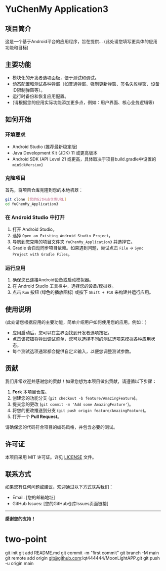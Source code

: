 # YuChenMy Application3

## 项目简介
这是一个基于Android平台的应用程序，旨在提供... (此处请您填写更具体的应用功能和目标)

## 主要功能
- 模块化的开发者选项面板，便于测试和调试。
- 动态配置和测试各种弹窗（如普通弹窗、强制更新弹窗、签名失败弹窗、设备ID限制弹窗等）。
- 运行时备份和恢复应用配置。
- (请根据您的应用实际功能添加更多点，例如：用户界面、核心业务逻辑等)

## 如何开始

### 环境要求
- Android Studio (推荐最新稳定版)
- Java Development Kit (JDK) 11 或更高版本
- Android SDK (API Level 21 或更高，具体取决于项目build.gradle中设置的`minSdkVersion`)

### 克隆项目
首先，将项目仓库克隆到您的本地机器：
```bash
git clone [您的GitHub仓库URL]
cd YuChenMy_Application3
```

### 在 Android Studio 中打开
1. 打开 Android Studio。
2. 选择 `Open an Existing Android Studio Project`。
3. 导航到您克隆的项目文件夹 `YuChenMy_Application3` 并选择它。
4. Gradle 会自动同步项目依赖。如果遇到问题，尝试点击 `File` -> `Sync Project with Gradle Files`。

### 运行应用
1. 确保您已连接Android设备或启动模拟器。
2. 在 Android Studio 工具栏中，选择您的设备/模拟器。
3. 点击 `Run` 按钮 (绿色的播放图标) 或按下 `Shift + F10` 来构建并运行应用。

## 使用说明
(此处请您根据应用的主要功能，简单介绍用户如何使用您的应用。例如：)
- 应用启动后，您可以在主界面找到开发者选项按钮。
- 点击该按钮将弹出调试菜单，您可以选择不同的测试选项来模拟各种应用状态。
- 每个测试选项通常都会提供自定义输入，以便您调整测试参数。

## 贡献
我们非常欢迎并感谢您的贡献！如果您想为本项目做出贡献，请遵循以下步骤：

1.  **Fork** 本项目仓库。
2.  创建您的功能分支 (`git checkout -b feature/AmazingFeature`)。
3.  提交您的更改 (`git commit -m 'Add some AmazingFeature'`)。
4.  将您的更改推送到分支 (`git push origin feature/AmazingFeature`)。
5.  打开一个 **Pull Request**。

请确保您的代码符合项目的编码风格，并包含必要的测试。

## 许可证
本项目采用 MIT 许可证。详见 [LICENSE](LICENSE) 文件。

## 联系方式
如果您有任何问题或建议，欢迎通过以下方式联系我们：
- Email: [您的邮箱地址]
- GitHub Issues: [您的GitHub仓库Issues页面链接]

---
**感谢您的支持！**
# two-point
git init
git add README.md
git commit -m "first commit"
git branch -M main
git remote add origin git@github.com:lqt444444/MoonLightAPP.git
git push -u origin main